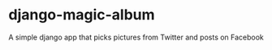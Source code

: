 django-magic-album
==================

A simple django app that picks pictures from Twitter and posts on Facebook
